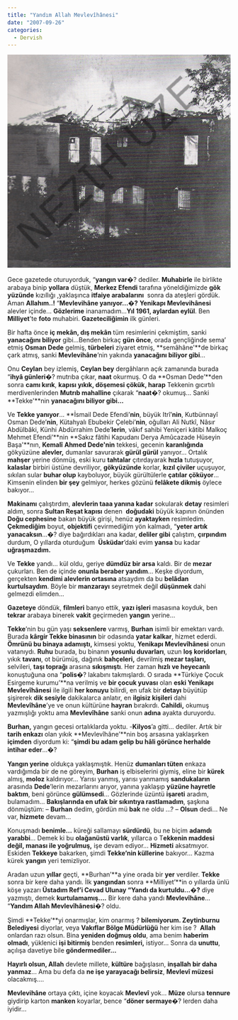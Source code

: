 ```yaml
---
title: "Yandım Allah Mevlevîhânesi"
date: "2007-09-26"
categories: 
  - Dervish
---
```


[![2-copy.jpg](../uploads/2007/09/2-copy.jpg)](../uploads/2007/09/2-copy.jpg "2-copy.jpg")

Gece gazetede oturuyorduk, “**yangın var**�? dediler. **Muhabirle** ile birlikte arabaya binip **yollara** düştük, **Merkez Efendi** tarafına yöneldiğimizde **gök yüzünde** kızıllığı ,yaklaşınca **itfaiye arabalarını**  sonra da ateşleri gördük. Aman **Allahım..!** “**Mevlevihâne yanıyor...�?** **Yenikapı Mevlevihânesi** alevler içinde... **Gözlerime** inanamadım...**Yıl 1961, aylardan eylül**. Ben **Milliyet**'te **foto** muhabiri. **Gazeteciliğimin** ilk günleri.

Bir hafta önce **iç mekân, dış mekân** tüm resimlerini çekmiştim, sanki **yanacağını biliyor** gibi...Benden birkaç **gün önce**, orada gençliğinde sema’ etmiş **Osman Dede** gelmiş, **türbeleri** ziyaret etmiş, **semâhâne'**de birkaç çark atmış, sanki **Mevlevihâne**’nin yakında **yanacağını biliyor gibi**...

Onu **Ceylan** bey izlemiş, **Ceylan bey** dergâhların açık zamanında burada “**ihyâ günleri**�? mutrıba çıkar, **naat** okurmuş. O da **Osman Dede’**den sonra **camı kırık**, **kapısı yıkık, döşemesi çökük, harap** Tekkenin gıcırtılı merdivenlerinden **Mutrıb mahalline** çıkarak “**naat**�? okumuş... Sanki **Tekke'**nin **yanacağını biliyor gibi...**

Ve **Tekke yanıyor**... **İsmail Dede Efendi’**nin**, büyük Itrî’**nin**, Kutbünnayî Osman Dede’**nin**, Kütahyalı Ebubekir Çelebi’**nin**, oğulları Ali Nutkî, Nâsır Abdülbâki, Künhi Abdürrahim Dede’**lerin**, vâkıf sahibi Yeniçeri kâtibi Malkoç Mehmet Efendi’**nin **Sakız fâtihi Kapudanı Derya Amûcazade Hüseyin Başa'**nın, **Kemalî** **Ahmed Dede'nin** tekkesi, gecenin **karanlığında** gökyüzüne **alevler,** dumanlar savurarak **gürül gürül** yanıyor... Ortalık **mahşer** yerine dönmüş, eski kuru **tahtalar** çıtırdayarak **hızla** tutuşuyor, **kalaslar** birbiri üstüne devriliyor, **gökyüzünde** korlar, **kızıl çiviler** uçuşuyor, sıkılan sular **buhar olup** kayboluyor, büyük gürültülerle **çatılar çöküyor**... Kimsenin elinden **bir şey** gelmiyor, herkes gözünü **felâkete dikmiş** öylece bakıyor...

**Makinamı** çalıştırdım, **alevlerin taaa yanına kadar** sokularak **detay** resimleri aldım, sonra **Sultan Reşat kapısı** denen  **doğudaki** büyük kapının önünden **Doğu cephesine** bakan büyük girişi, henüz **ayaktayken** resimledim. **Çekmediğim** boyut, **objektifi** çevirmediğim yön kalmadı, “**yeter artık yanacaksın**...�? diye bağırdıkları ana kadar, **deliler gibi** çalıştım, **çırpındım** durdum, O yıllarda oturduğum  **Üsküdar**’daki evim **yansa** bu kadar **uğraşmazdım.**

Ve **Tekke** yandı... kül oldu, geriye **dümdüz bir arsa** kaldı. Bir de **mezar** çukurları. Ben de içinde **onunla beraber yandım**... Keşke diyordum, gerçekten **kendimi alevlerin ortasına** atsaydım da bu **belâdan kurtulsaydım**. Böyle bir **manzarayı** seyretmek değil **düşünmek** dahi gelmezdi elimden...

**Gazeteye** döndük, **filmleri** banyo ettik, **yazı işleri** masasına koyduk, ben **tekrar** arabaya binerek **vakit** geçirmeden **yangın** yerine...

**Tekke**’nin bu gün yaşı **seksenlere** varmış, **Burhan** isimli bir emektarı vardı. Burada **kârgir Tekke binasının** bir odasında **yatar kalkar**, hizmet ederdi. **Ömrünü bu binaya adamıştı,** kimsesi yoktu, **Yenikapı Mevlevîhânesi** onun vatanıydı. **Ruhu** burada, bu binanın **yosunlu duvarları**, uzun **loş koridorları**, yıkık **tavanı**, ot bürümüş, dağınık **bahçeleri,** devrilmiş **mezar taşları,** selvileri, **taşı toprağı** arasına **sıkışmıştı**. Her zaman **hızlı ve heyecanlı** konuştuğuna ona “**polis**�? lakabını takmışlardı. O sırada **Türkiye Çocuk Esirgeme kurumu’**na verilmiş ve **bir çocuk yuvası** olan **eski Yenikapı Mevlevîhânesi** ile ilgili **her konuyu** bilirdi, en ufak bir **detayı** büyütüp şişirerek **dik sesiyle** dakikalarca anlatır, en **ilgisiz kişileri** dahi **Mevlevîhâne**’ye ve onun kültürüne **hayran** bırakırdı. **Cahildi,** okumuş yazmışlığı yoktu ama **Mevlevîhâne** sanki onun **adına** ayakta duruyordu.

**Burhan,** yangın gecesi ortalıklarda yoktu. -**Kilyos**’a gitti... dediler. Artık bir **tarih enkazı** olan yıkık **Mevlevîhâne’**nin boş arsasına yaklaşırken  **içimden** diyordum ki: “**şimdi bu adam gelip bu hâli görünce herhalde intihar eder**...�?

**Yangın yerine** oldukça yaklaşmıştık. Henüz **dumanları tüten** enkaza vardığımda bir de ne göreyim, **Burhan** iş elbiselerini giymiş, eline bir **kürek** almış, **moloz** kaldırıyor... Yarısı yanmış, yarısı yanmamış **sandukaların** arasında **Dede**’lerin mezarlarını arıyor, yanına yaklaşıp **yüzüne hayretle baktım**, beni görünce **gülümsedi**... Gözlerinde üzüntü **işareti** aradım, bulamadım... **Bakışlarında en ufak bir sıkıntıya rastlamadım**, şaşkına dönmüştüm: – **Burhan** dedim, gördün mü **bak** ne oldu ...? – **Olsun** dedi... Ne var, **hizmete** devam...

Konuşmadı **benimle...** küreği sallamayı **sürdürdü**, bu ne biçim **adamdı yarabbi**... Demek ki bu **olağanüstü varlık**, yıllarca o T**ekkenin maddesi değil, manası ile yoğrulmuş,** işe devam ediyor... **Hizmeti** aksatmıyor. Eskiden **Tekkeye** bakarken, şimdi **Tekke’nin küllerine** bakıyor... Kazma kürek **yangın** yeri temizliyor.

Aradan uzun **yıllar** geçti, **Burhan’**a yine orada bir **yer** verdiler. **Tekke** sonra bir kere daha yandı. İlk **yangından** sonra **Milliyet’**in o yıllarda ünlü köşe yazarı **Üstadım Ref’i Cevad Ulunay “Yandı da kurtuldu...�?** diye yazmıştı, demek **kurtulamamış....** Bir kere daha yandı **Mevlevîhâne**... “**Yandım Allah Mevlevîhânesi**�? oldu.

Şimdi **Tekke’**yi onarmışlar, kim onarmış ? **bilemiyorum. Zeytinburnu Belediyesi** diyorlar, veya **Vakıflar Bölge Müdürlüğü** her kim ise ?  **Allah** onlardan razı olsun. Bina **yeniden doğmuş oldu**, ama benim **haberim olmadı**, yüklenici **işi bitirmiş** benden **resimleri,** istiyor... Sonra da **unuttu**, açılışa davetiye bile **göndermediler...**

**Hayırlı olsun, Allah** devlete millete, **kültüre** bağışlasın, **inşallah bir daha yanmaz**... Ama bu defa da **ne işe yarayacağı belirsiz**, **Mevlevî müzesi** olacakmış....

**Mevlevihâne** ortaya çıktı, içine koyacak **Mevlevî** yok... **Müze** olursa **tennure** giydirip karton **manken** koyarlar, bence “**döner sermaye**�? lerden daha iyidir...
